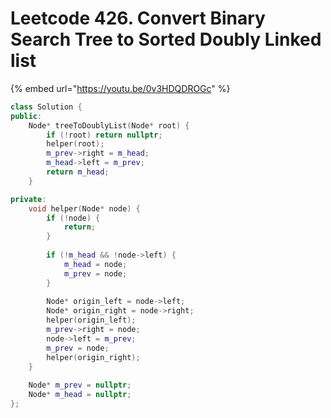 # Leetcode 426. Convert Binary Search Tree to Sorted Doubly Linked list

{% embed url="https://youtu.be/0v3HDQDROGc" %}

```cpp
class Solution {
public:
    Node* treeToDoublyList(Node* root) {
        if (!root) return nullptr;
        helper(root);
        m_prev->right = m_head;
        m_head->left = m_prev;
        return m_head;
    }

private:
    void helper(Node* node) {
        if (!node) {
            return;
        }
        
        if (!m_head && !node->left) {
            m_head = node;
            m_prev = node;
        }
        
        Node* origin_left = node->left;
        Node* origin_right = node->right;
        helper(origin_left);
        m_prev->right = node;
        node->left = m_prev;
        m_prev = node;
        helper(origin_right);
    }
    
    Node* m_prev = nullptr;
    Node* m_head = nullptr;
};
```

